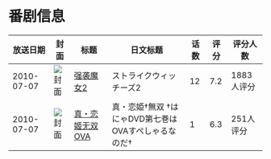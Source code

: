 # 番剧信息

|放送日期|封面|标题|日文标题|话数|评分|评分人数|
|---|---|---|---|---|---|---|
|2010-07-07|![封面](https://lain.bgm.tv/pic/cover/c/9b/2e/5651_0969e.jpg)|[强袭魔女2](https://bangumi.tv/subject/5651)|ストライクウィッチーズ2|12|7.2|1883人评分|
|2010-07-07|![封面](https://lain.bgm.tv/pic/cover/c/60/7b/7183_GTt33.jpg)|[真・恋姬无双 OVA](https://bangumi.tv/subject/7183)|真・恋姫†無双 †はにゃDVD第七巻はOVAすぺしゃるなのだ†|1|6.3|251人评分|
